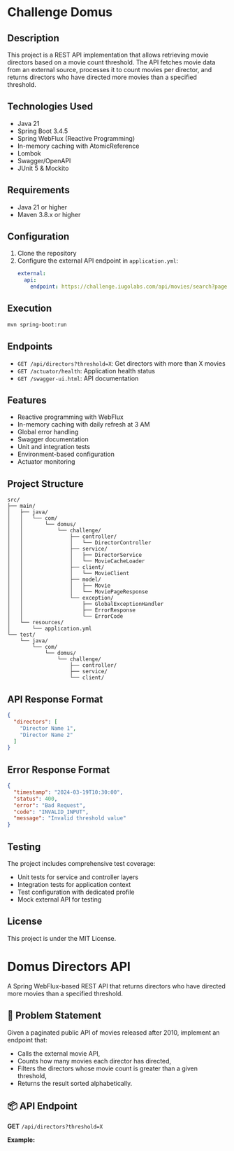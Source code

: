 # Challenge Domus

## Description
This project is a REST API implementation that allows retrieving movie directors based on a movie count threshold. The API fetches movie data from an external source, processes it to count movies per director, and returns directors who have directed more movies than a specified threshold.

## Technologies Used
- Java 21
- Spring Boot 3.4.5
- Spring WebFlux (Reactive Programming)
- In-memory caching with AtomicReference
- Lombok
- Swagger/OpenAPI
- JUnit 5 & Mockito

## Requirements
- Java 21 or higher
- Maven 3.8.x or higher

## Configuration
1. Clone the repository
2. Configure the external API endpoint in `application.yml`:
   ```yaml
   external:
     api:
       endpoint: https://challenge.iugolabs.com/api/movies/search?page=<pageNumber>
   ```

## Execution
```bash
mvn spring-boot:run
```

## Endpoints
- `GET /api/directors?threshold=X`: Get directors with more than X movies
- `GET /actuator/health`: Application health status
- `GET /swagger-ui.html`: API documentation

## Features
- Reactive programming with WebFlux
- In-memory caching with daily refresh at 3 AM
- Global error handling
- Swagger documentation
- Unit and integration tests
- Environment-based configuration
- Actuator monitoring

## Project Structure
```
src/
├── main/
│   ├── java/
│   │   └── com/
│   │       └── domus/
│   │           └── challenge/
│   │               ├── controller/
│   │               │   └── DirectorController
│   │               ├── service/
│   │               │   ├── DirectorService
│   │               │   └── MovieCacheLoader
│   │               ├── client/
│   │               │   └── MovieClient
│   │               ├── model/
│   │               │   ├── Movie
│   │               │   └── MoviePageResponse
│   │               └── exception/
│   │                   ├── GlobalExceptionHandler
│   │                   ├── ErrorResponse
│   │                   └── ErrorCode
│   └── resources/
│       └── application.yml
└── test/
    └── java/
        └── com/
            └── domus/
                └── challenge/
                    ├── controller/
                    ├── service/
                    └── client/
```

## API Response Format
```json
{
  "directors": [
    "Director Name 1",
    "Director Name 2"
  ]
}
```

## Error Response Format
```json
{
  "timestamp": "2024-03-19T10:30:00",
  "status": 400,
  "error": "Bad Request",
  "code": "INVALID_INPUT",
  "message": "Invalid threshold value"
}
```

## Testing
The project includes comprehensive test coverage:
- Unit tests for service and controller layers
- Integration tests for application context
- Test configuration with dedicated profile
- Mock external API for testing

## License
This project is under the MIT License.

# Domus Directors API

A Spring WebFlux-based REST API that returns directors who have directed more movies than a specified threshold.

## 🧠 Problem Statement

Given a paginated public API of movies released after 2010, implement an endpoint that:

- Calls the external movie API,
- Counts how many movies each director has directed,
- Filters the directors whose movie count is greater than a given threshold,
- Returns the result sorted alphabetically.

## 📦 API Endpoint

**GET** `/api/directors?threshold=X`

**Example:**
